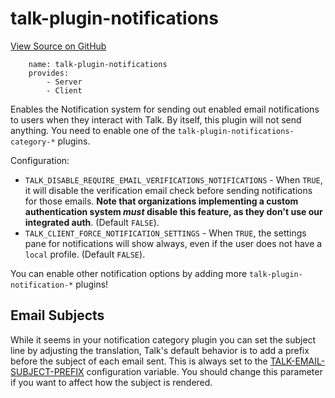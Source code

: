 
# talk-plugin-notifications
[View Source on GitHub](https://github.com/coralproject/talk/tree/master/plugins/talk-plugin-notifications/)

```
    name: talk-plugin-notifications
    provides:
        - Server
        - Client
```


Enables the Notification system for sending out enabled email notifications to
users when they interact with Talk. By itself, this plugin will not send
anything. You need to enable one of the `talk-plugin-notifications-category-*` plugins.

Configuration:

- `TALK_DISABLE_REQUIRE_EMAIL_VERIFICATIONS_NOTIFICATIONS` - When `TRUE`, it will disable the verification email check before sending notifications for those emails. **Note that organizations implementing a custom authentication system _must_ disable this feature, as they don't use our integrated auth**. (Default `FALSE`).
- `TALK_CLIENT_FORCE_NOTIFICATION_SETTINGS` - When `TRUE`, the settings pane for notifications will show always, even if the user does not have a `local` profile. (Default `FALSE`).

You can enable other notification options by adding more
`talk-plugin-notification-*` plugins!

## Email Subjects

While it seems in your notification category plugin you can set the subject
line by adjusting the translation, Talk's default behavior is to add a prefix
before the subject of each email sent. This is always set to the
[TALK-EMAIL-SUBJECT-PREFIX](../02-02-advanced-configuration.html#TALK-EMAIL-SUBJECT-PREFIX)
configuration variable. You should change this parameter if you want to affect
how the subject is rendered.